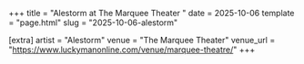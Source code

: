 +++
title = "Alestorm at The Marquee Theater "
date = 2025-10-06
template = "page.html"
slug = "2025-10-06-alestorm"

[extra]
artist = "Alestorm"
venue = "The Marquee Theater"
venue_url = "https://www.luckymanonline.com/venue/marquee-theatre/"
+++
